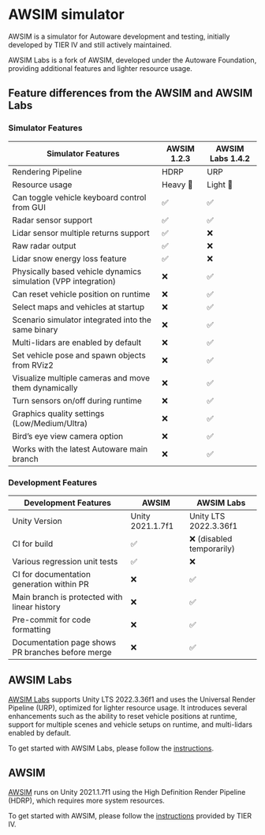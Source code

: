 # AWSIM simulator

AWSIM is a simulator for Autoware development and testing, initially developed by TIER IV and still actively maintained.

AWSIM Labs is a fork of AWSIM, developed under the Autoware Foundation, providing additional features and lighter resource usage.

## Feature differences from the AWSIM and AWSIM Labs

### Simulator Features

| Simulator Features                                             | AWSIM 1.2.3 | AWSIM Labs 1.4.2 |
|----------------------------------------------------------------|-------------|------------------|
| Rendering Pipeline                                             | HDRP        | URP              |
| Resource usage                                                 | Heavy 🐢    | Light 🐇         |
| Can toggle vehicle keyboard control from GUI                   | ✅           | ✅                |
| Radar sensor support                                           | ✅           | ✅                |
| Lidar sensor multiple returns support                          | ✅           | ❌                |
| Raw radar output                                               | ✅           | ❌                |
| Lidar snow energy loss feature                                 | ✅           | ❌                |
| Physically based vehicle dynamics simulation (VPP integration) | ❌           | ✅                |
| Can reset vehicle position on runtime                          | ❌           | ✅                |
| Select maps and vehicles at startup                            | ❌           | ✅                |
| Scenario simulator integrated into the same binary             | ❌           | ✅                |
| Multi-lidars are enabled by default                            | ❌           | ✅                |
| Set vehicle pose and spawn objects from RViz2                  | ❌           | ✅                |
| Visualize multiple cameras and move them dynamically           | ❌           | ✅                |
| Turn sensors on/off during runtime                             | ❌           | ✅                |
| Graphics quality settings (Low/Medium/Ultra)                   | ❌           | ✅                |
| Bird’s eye view camera option                                  | ❌           | ✅                |
| Works with the latest Autoware main branch                     | ❌           | ✅                |

### Development Features

| Development Features                              | AWSIM            | AWSIM Labs               |
|---------------------------------------------------|------------------|--------------------------|
| Unity Version                                     | Unity 2021.1.7f1 | Unity LTS 2022.3.36f1    |
| CI for build                                      | ✅                | ❌ (disabled temporarily) |
| Various regression unit tests                     | ✅                | ❌                        |
| CI for documentation generation within PR         | ❌                | ✅                        |
| Main branch is protected with linear history      | ❌                | ✅                        |
| Pre-commit for code formatting                    | ❌                | ✅                        |
| Documentation page shows PR branches before merge | ❌                | ✅                        |

## AWSIM Labs

[AWSIM Labs](https://github.com/autowarefoundation/AWSIM-Labs) supports Unity LTS 2022.3.36f1 and uses the Universal Render Pipeline (URP), optimized for lighter resource usage. It introduces several enhancements such as the ability to reset vehicle positions at runtime, support for multiple scenes and vehicle setups on runtime, and multi-lidars enabled by default.

To get started with AWSIM Labs, please follow the [instructions](https://autowarefoundation.github.io/AWSIM-Labs/main/GettingStarted/QuickStartDemo/).

## AWSIM

[AWSIM](https://github.com/tier4/AWSIM) runs on Unity 2021.1.7f1 using the High Definition Render Pipeline (HDRP), which requires more system resources.

To get started with AWSIM, please follow the [instructions](https://tier4.github.io/AWSIM/GettingStarted/QuickStartDemo/) provided by TIER IV.
